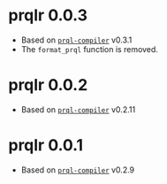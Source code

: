 # prqlr 0.0.3

- Based on [`prql-compiler`](https://crates.io/crates/prql-compiler) v0.3.1
- The `format_prql` function is removed.

# prqlr 0.0.2

- Based on [`prql-compiler`](https://crates.io/crates/prql-compiler) v0.2.11

# prqlr 0.0.1

- Based on [`prql-compiler`](https://crates.io/crates/prql-compiler) v0.2.9
